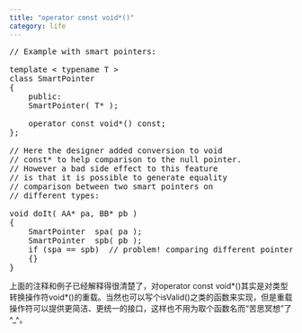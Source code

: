 ```yaml
---
title: "operator const void*()"
category: life
---
```


<p> </p>
<pre class="src">// Example with smart pointers:<br>     <br>template &lt; typename T &gt;<br>class SmartPointer<br>{<br>    public:<br>    SmartPointer( T* );<br><br>    operator const void*() const;<br>};<br><br>// Here the designer added conversion to void<br>// const* to help comparison to the null pointer.<br>// However a bad side effect to this feature<br>// is that it is possible to generate equality<br>// comparison between two smart pointers on<br>// different types:<br><br>void doIt( AA* pa, BB* pb )<br>{<br>    SmartPointer <aa> spa( pa );<br>    SmartPointer <bb> spb( pb );<br>    if (spa == spb)  // problem! comparing different pointer types<br>    {}<br>}<br></bb></aa></pre>
<p> </p>
<p>上面的注释和例子已经解释得很清楚了，对operator const void*()其实是对类型转换操作符void*()的重载。当然也可以写个isValid()之类的函数来实现，但是重载操作符可以提供更简洁、更统一的接口，这样也不用为取个函数名而“苦思冥想”了 ^_^。</p>